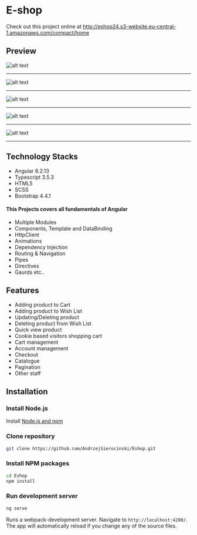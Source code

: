 # E-shop
Check out this project online at http://eshop24.s3-website.eu-central-1.amazonaws.com/compact/home

## Preview

![alt text](https://github.com/AndrzejSierocinski/Eshop/blob/master/src/assets/images/main.png?raw=true)
**************************************************************
![alt text](https://github.com/AndrzejSierocinski/Eshop/blob/master/src/assets/images/shopping-cart.png?raw=true)
**************************************************************
![alt text](https://github.com/AndrzejSierocinski/Eshop/blob/master/src/assets/images/wish-list.png?raw=true)
**************************************************************
![alt text](https://github.com/AndrzejSierocinski/Eshop/blob/master/src/assets/images/products.png?raw=true)
**************************************************************
![alt text](https://github.com/AndrzejSierocinski/Eshop/blob/master/src/assets/images/account.png?raw=true)
**************************************************************


## Technology Stacks
- Angular 8.2.13
- Typescript 3.5.3
- HTML5
- SCSS 
- Bootstrap 4.4.1

#### This Projects covers all fundamentals of Angular

- Multiple Modules
- Components, Template and DataBinding
- HttpClient
- Animations
- Dependency Injection
- Routing & Navigation
- Pipes
- Directives
- Gaurds etc..

## Features
- Adding product to Cart
- Adding product to Wish List
- Updating/Deleting product
- Deleting product from Wish List
- Quick view product
- Cookie based visitors shopping cart
- Cart management
- Account management
- Checkout
- Catalogue
- Pagination
- Other staff

## Installation

### Install Node.js

Install [Node.js and npm](https://www.npmjs.com/get-npm)

### Clone repository

```bash
git clone https://github.com/AndrzejSierocinski/Eshop.git
```

### Install NPM packages

```bash
cd Eshop
npm install
```
 
### Run development server

```bash
ng serve
```

Runs a webpack-development server. Navigate to `http://localhost:4200/`. The app will automatically reload if you change any of the source files.


